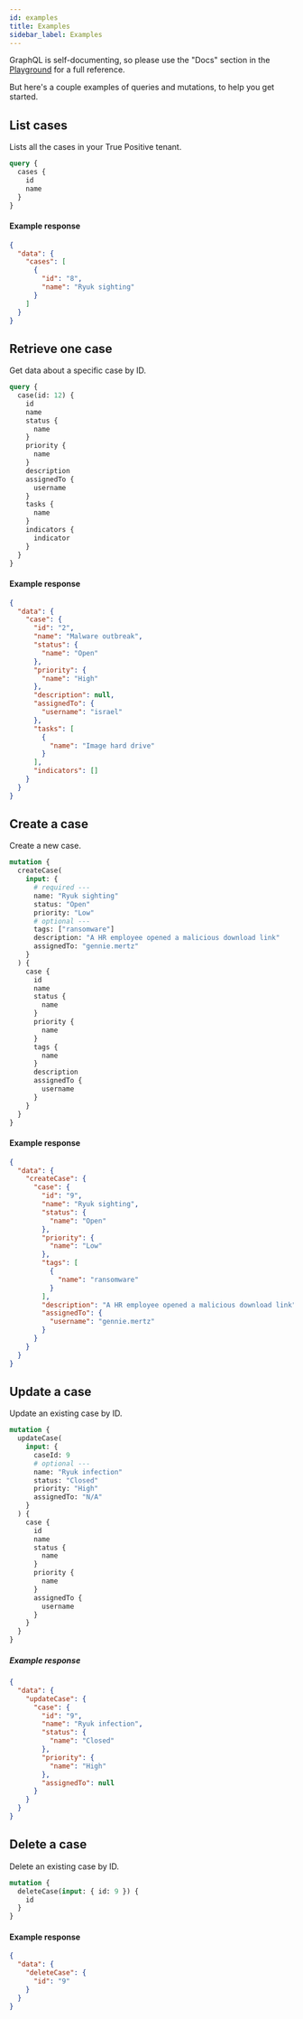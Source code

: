 ```yaml
---
id: examples
title: Examples
sidebar_label: Examples
---
```


GraphQL is self-documenting, so please use the "Docs" section in the [Playground](https://api.truepositive.app) for a full reference.

But here's a couple examples of queries and mutations, to help you get started.

## List cases

Lists all the cases in your True Positive tenant.

```graphql
query {
  cases {
    id
    name
  }
}
```

#### Example response

```json
{
  "data": {
    "cases": [
      {
        "id": "8",
        "name": "Ryuk sighting"
      }
    ]
  }
}
```

## Retrieve one case

Get data about a specific case by ID.

```graphql
query {
  case(id: 12) {
    id
    name
    status {
      name
    }
    priority {
      name
    }
    description
    assignedTo {
      username
    }
    tasks {
      name
    }
    indicators {
      indicator
    }
  }
}
```

#### Example response

```json
{
  "data": {
    "case": {
      "id": "2",
      "name": "Malware outbreak",
      "status": {
        "name": "Open"
      },
      "priority": {
        "name": "High"
      },
      "description": null,
      "assignedTo": {
        "username": "israel"
      },
      "tasks": [
        {
          "name": "Image hard drive"
        }
      ],
      "indicators": []
    }
  }
}
```

## Create a case

Create a new case.

```graphql
mutation {
  createCase(
    input: {
      # required ---
      name: "Ryuk sighting"
      status: "Open"
      priority: "Low"
      # optional ---
      tags: ["ransomware"]
      description: "A HR employee opened a malicious download link"
      assignedTo: "gennie.mertz"
    }
  ) {
    case {
      id
      name
      status {
        name
      }
      priority {
        name
      }
      tags {
        name
      }
      description
      assignedTo {
        username
      }
    }
  }
}
```

#### Example response

```json
{
  "data": {
    "createCase": {
      "case": {
        "id": "9",
        "name": "Ryuk sighting",
        "status": {
          "name": "Open"
        },
        "priority": {
          "name": "Low"
        },
        "tags": [
          {
            "name": "ransomware"
          }
        ],
        "description": "A HR employee opened a malicious download link",
        "assignedTo": {
          "username": "gennie.mertz"
        }
      }
    }
  }
}
```

## Update a case

Update an existing case by ID.

```graphql
mutation {
  updateCase(
    input: {
      caseId: 9
      # optional ---
      name: "Ryuk infection"
      status: "Closed"
      priority: "High"
      assignedTo: "N/A"
    }
  ) {
    case {
      id
      name
      status {
        name
      }
      priority {
        name
      }
      assignedTo {
        username
      }
    }
  }
}
```

##### Example response

```json
{
  "data": {
    "updateCase": {
      "case": {
        "id": "9",
        "name": "Ryuk infection",
        "status": {
          "name": "Closed"
        },
        "priority": {
          "name": "High"
        },
        "assignedTo": null
      }
    }
  }
}
```

## Delete a case

Delete an existing case by ID.

```graphql
mutation {
  deleteCase(input: { id: 9 }) {
    id
  }
}
```

#### Example response

```json
{
  "data": {
    "deleteCase": {
      "id": "9"
    }
  }
}
```
